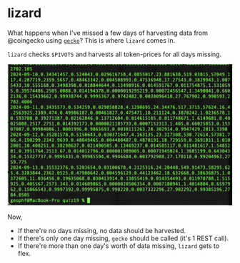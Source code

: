 # lizard

What happens when I've missed a few days of harvesting data from @coingecko
using [`gecko`](../gecko)? This is where `lizard` comes in.

`lizard` checks `$PIVOTS` and harvests all token-prices for all days missing.

![Bulk-load of token-prices](../quizzes/quiz19/imgs/08b-pivots.png)

Now, 

* If there're no days missing, no data should be harvested.
* If there's only one day missing, `gecko` should be called (it's 1 REST call).
* If there're more than one day's worth of data missing, `lizard` gets to flex.
